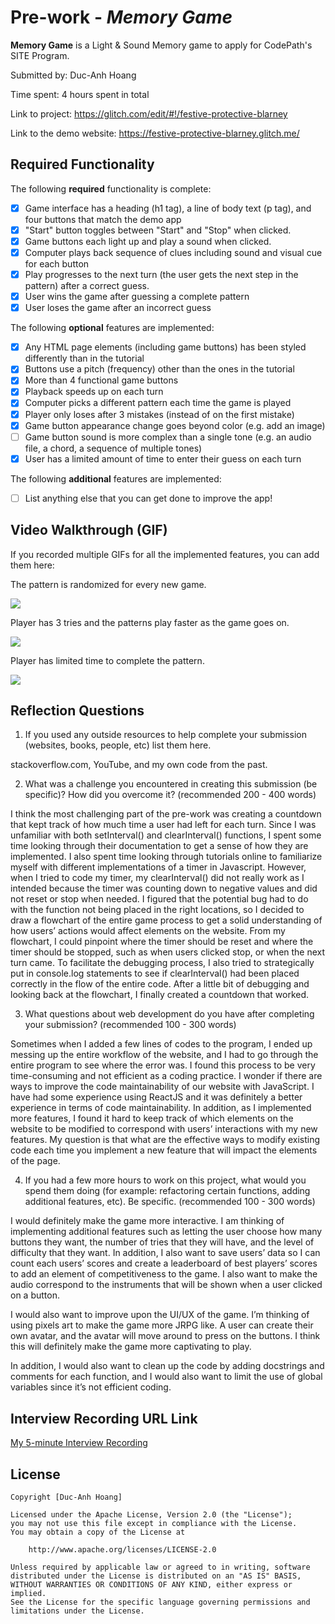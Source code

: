 # Pre-work - *Memory Game*

**Memory Game** is a Light & Sound Memory game to apply for CodePath's SITE Program. 

Submitted by: Duc-Anh Hoang

Time spent: 4 hours spent in total

Link to project: https://glitch.com/edit/#!/festive-protective-blarney

Link to the demo website: https://festive-protective-blarney.glitch.me/

## Required Functionality

The following **required** functionality is complete:

* [x] Game interface has a heading (h1 tag), a line of body text (p tag), and four buttons that match the demo app
* [x] "Start" button toggles between "Start" and "Stop" when clicked. 
* [x] Game buttons each light up and play a sound when clicked. 
* [x] Computer plays back sequence of clues including sound and visual cue for each button
* [x] Play progresses to the next turn (the user gets the next step in the pattern) after a correct guess. 
* [x] User wins the game after guessing a complete pattern
* [x] User loses the game after an incorrect guess

The following **optional** features are implemented:

* [x] Any HTML page elements (including game buttons) has been styled differently than in the tutorial
* [x] Buttons use a pitch (frequency) other than the ones in the tutorial
* [x] More than 4 functional game buttons
* [x] Playback speeds up on each turn
* [x] Computer picks a different pattern each time the game is played
* [x] Player only loses after 3 mistakes (instead of on the first mistake)
* [x] Game button appearance change goes beyond color (e.g. add an image)
* [ ] Game button sound is more complex than a single tone (e.g. an audio file, a chord, a sequence of multiple tones)
* [x] User has a limited amount of time to enter their guess on each turn

The following **additional** features are implemented:

- [ ] List anything else that you can get done to improve the app!

## Video Walkthrough (GIF)

If you recorded multiple GIFs for all the implemented features, you can add them here:

The pattern is randomized for every new game.

![](https://i.imgur.com/OvjCND8.gif)

Player has 3 tries and the patterns play faster as the game goes on.

![](https://i.imgur.com/rGd3hrs.gif)

Player has limited time to complete the pattern.

![](https://i.imgur.com/nWIX1Qb.gif)


## Reflection Questions
1. If you used any outside resources to help complete your submission (websites, books, people, etc) list them here. 

stackoverflow.com, YouTube, and my own code from the past.

2. What was a challenge you encountered in creating this submission (be specific)? How did you overcome it? (recommended 200 - 400 words) 

I think the most challenging part of the pre-work was creating a countdown that kept track of how much time a user had left for each turn. Since I was unfamiliar with both setInterval() and clearInterval() functions, I spent some time looking through their documentation to get a sense of how they are implemented. I also spent time looking through tutorials online to familiarize myself with different implementations of a timer in Javascript. However, when I tried to code my timer, my clearInterval() did not really work as I intended because the timer was counting down to negative values and did not reset or stop when needed. I figured that the potential bug had to do with the function not being placed in the right locations, so I decided to draw a flowchart of the entire game process to get a solid understanding of how users’ actions would affect elements on the website. From my flowchart, I could pinpoint where the timer should be reset and where the timer should be stopped, such as when users clicked stop, or when the next turn came. To facilitate the debugging process, I also tried to strategically put in console.log statements to see if clearInterval() had been placed correctly in the flow of the entire code. After a little bit of debugging and looking back at the flowchart, I finally created a countdown that worked.

3. What questions about web development do you have after completing your submission? (recommended 100 - 300 words) 

Sometimes when I added a few lines of codes to the program, I ended up messing up the entire workflow of the website, and I had to go through the entire program to see where the error was. I found this process to be very time-consuming and not efficient as a coding practice. I wonder if there are ways to improve the code maintainability of our website with JavaScript. I have had some experience using ReactJS and it was definitely a better experience in terms of code maintainability. In addition, as I implemented more features, I found it hard to keep track of which elements on the website to be modified to correspond with users’ interactions with my new features. My question is that what are the effective ways to modify existing code each time you implement a new feature that will impact the elements of the page.

4. If you had a few more hours to work on this project, what would you spend them doing (for example: refactoring certain functions, adding additional features, etc). Be specific. (recommended 100 - 300 words) 

I would definitely make the game more interactive. I am thinking of implementing additional features such as letting the user choose how many buttons they want, the number of tries that they will have, and the level of difficulty that they want. In addition, I also want to save users’ data so I can count each users’ scores and create a leaderboard of best players’ scores to add an element of competitiveness to the game. I also want to make the audio correspond to the instruments that will be shown when a user clicked on a button.

I would also want to improve upon the UI/UX of the game. I’m thinking of using pixels art to make the game more JRPG like. A user can create their own avatar, and the avatar will move around to press on the buttons. I think this will definitely make the game more captivating to play.

In addition, I would also want to clean up the code by adding docstrings and comments for each function, and I would also want to limit the use of global variables since it’s not efficient coding.




## Interview Recording URL Link

<a href="https://www.youtube.com/watch?v=Vxap9Xf8RpQ" target="_blank"> My 5-minute Interview Recording </a>


## License

    Copyright [Duc-Anh Hoang]

    Licensed under the Apache License, Version 2.0 (the "License");
    you may not use this file except in compliance with the License.
    You may obtain a copy of the License at

        http://www.apache.org/licenses/LICENSE-2.0

    Unless required by applicable law or agreed to in writing, software
    distributed under the License is distributed on an "AS IS" BASIS,
    WITHOUT WARRANTIES OR CONDITIONS OF ANY KIND, either express or implied.
    See the License for the specific language governing permissions and
    limitations under the License.